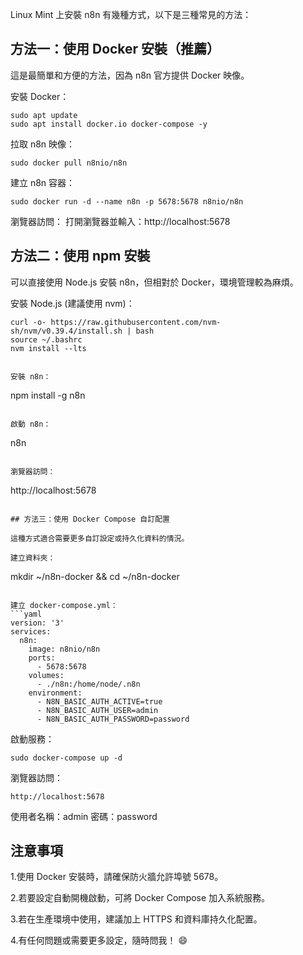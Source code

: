  Linux Mint 上安裝 n8n 有幾種方式，以下是三種常見的方法：

## 方法一：使用 Docker 安裝（推薦）

這是最簡單和方便的方法，因為 n8n 官方提供 Docker 映像。

安裝 Docker：
```
sudo apt update
sudo apt install docker.io docker-compose -y
```

拉取 n8n 映像：
```
sudo docker pull n8nio/n8n
```

建立 n8n 容器：
```
sudo docker run -d --name n8n -p 5678:5678 n8nio/n8n
```

瀏覽器訪問：
打開瀏覽器並輸入：http://localhost:5678


## 方法二：使用 npm 安裝

可以直接使用 Node.js 安裝 n8n，但相對於 Docker，環境管理較為麻煩。

安裝 Node.js (建議使用 nvm)：
```
curl -o- https://raw.githubusercontent.com/nvm-sh/nvm/v0.39.4/install.sh | bash
source ~/.bashrc
nvm install --lts


安裝 n8n：
```
npm install -g n8n
```

啟動 n8n：
```
n8n
```

瀏覽器訪問：
```
http://localhost:5678
```

## 方法三：使用 Docker Compose 自訂配置

這種方式適合需要更多自訂設定或持久化資料的情況。

建立資料夾：
```
mkdir ~/n8n-docker && cd ~/n8n-docker
```

建立 docker-compose.yml：
```yaml
version: '3'
services:
  n8n:
    image: n8nio/n8n
    ports:
      - 5678:5678
    volumes:
      - ./n8n:/home/node/.n8n
    environment:
      - N8N_BASIC_AUTH_ACTIVE=true
      - N8N_BASIC_AUTH_USER=admin
      - N8N_BASIC_AUTH_PASSWORD=password
```

啟動服務：
```
sudo docker-compose up -d
```

瀏覽器訪問：
```
http://localhost:5678
```

使用者名稱：admin
密碼：password

## 注意事項

1.使用 Docker 安裝時，請確保防火牆允許埠號 5678。

2.若要設定自動開機啟動，可將 Docker Compose 加入系統服務。

3.若在生產環境中使用，建議加上 HTTPS 和資料庫持久化配置。

4.有任何問題或需要更多設定，隨時問我！ 😄

